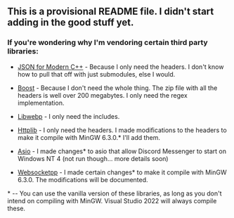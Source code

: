## This is a provisional README file.  I didn't start adding in the good stuff yet.

### If you're wondering why I'm vendoring certain third party libraries:

- [JSON for Modern C++](https://github.com/nlohmann/json) - Because I only need the headers.
  I don't know how to pull that off with just submodules, else I would.

- [Boost](https://www.boost.org) - Because I don't need the whole thing.  The zip file with
  all the headers is well over 200 megabytes.  I only need the regex implementation.

- [Libwebp](https://github.com/webmproject/libwebp) - I only need the includes.

- [Httplib](https://github.com/yhirose/cpp-httplib) - I only need the headers. I made modifications
  to the headers to make it compile with MinGW 6.3.0.\*  I'll add them.

- [Asio](https://think-async.com/Asio) - I made changes\* to asio that allow Discord Messenger
  to start on Windows NT 4 (not run though... more details soon)

- [Websocketpp](https://github.com/zaphoyd/websocketpp) - I made certain changes\* to make it compile
  with MinGW 6.3.0.  The modifications will be documented.

\* -- You can use the vanilla version of these libraries, as long as you don't intend on compiling
   with MinGW.  Visual Studio 2022 will always compile these.


